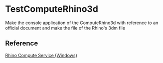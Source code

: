 # TestComputeRhino3d

Make the console application of the ComputeRhino3d with reference to an official document and make the file of the Rhino's 3dm file

## Reference

[Rhino Compute Service (Windows)](https://developer.rhino3d.com/guides/rhinocommon/compute/compute-net-getting-started/#seeing-the-results-of-compute)
